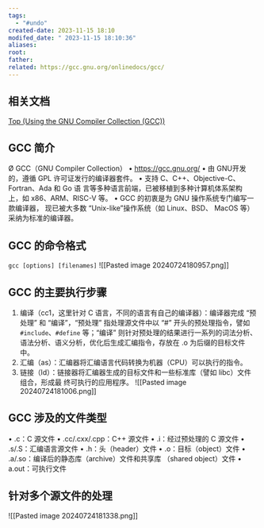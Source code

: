 ```yaml
---
tags:
  - "#undo"
created-date: 2023-11-15 18:10
modifed_date: " 2023-11-15 18:10:36"
aliases: 
root: 
father: 
related: https://gcc.gnu.org/onlinedocs/gcc/
---
```

## 相关文档
[Top (Using the GNU Compiler Collection (GCC))](https://gcc.gnu.org/onlinedocs/gcc/)


## GCC 简介

Ø GCC（GNU Compiler Collection）
• https://gcc.gnu.org/
• 由 GNU开发的，遵循 GPL 许可证发行的编译器套件。
• 支持 C、C++、Objective-C、Fortran、Ada 和 Go 语
言等多种语言前端，已被移植到多种计算机体系架构
上，如 x86、ARM、RISC-V 等。
• GCC 的初衷是为 GNU 操作系统专门编写一款编译器，
现已被大多数 “Unix-like”操作系统（如 Linux、BSD、
MacOS 等）采纳为标准的编译器。

## GCC 的命令格式
`gcc [options] [filenames]`
![[Pasted image 20240724180957.png]]

## GCC 的主要执行步骤

1. 编译（cc1，这里针对 C 语言，不同的语言有自己的编译器）：编译器完成 “预处理” 和 “编译”，“预处理” 指处理源文件中以 “#” 开头的预处理指令，譬如 `#include`、`#define` 等；“编译” 则针对预处理的结果进行一系列的词法分析、语法分析、语义分析，优化后生成汇编指令，存放在 .o 为后缀的目标文件中。
2. 汇编（as）：汇编器将汇编语言代码转换为机器（CPU）可以执行的指令。
3. 链接（ld）：链接器将汇编器生成的目标文件和一些标准库（譬如 libc）文件组合，形成最
终可执行的应用程序。
![[Pasted image 20240724181006.png]]
## GCC 涉及的文件类型
• .c：C 源文件
• .cc/.cxx/.cpp：C++ 源文件
• .i：经过预处理的 C 源文件
• .s/.S：汇编语言源文件
• .h：头（header）文件
• .o：目标（object）文件
• .a/.so：编译后的静态库（archive）文件和共享库
（shared object）文件
• a.out：可执行文件

## 针对多个源文件的处理


![[Pasted image 20240724181338.png]]
